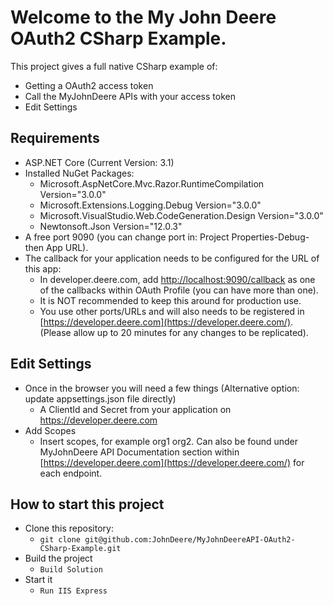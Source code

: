 ﻿
# Welcome to the My John Deere OAuth2 CSharp Example. 
  
This project gives a full native CSharp example of:
 * Getting a OAuth2 access token
 * Call the MyJohnDeere APIs with your access token  
 * Edit Settings  
     
## Requirements  
* ASP.NET Core (Current Version: 3.1)
* Installed NuGet Packages:
   * Microsoft.AspNetCore.Mvc.Razor.RuntimeCompilation Version="3.0.0"
   * Microsoft.Extensions.Logging.Debug Version="3.0.0" 
   * Microsoft.VisualStudio.Web.CodeGeneration.Design Version="3.0.0"
   * Newtonsoft.Json Version="12.0.3"
* A free port 9090 (you can change port in: Project Properties-Debug-then App URL).
* The callback for your application needs to be configured for the URL of this app:
	* In developer.deere.com, add [http://localhost:9090/callback](http://localhost:9090/callback) as one of the callbacks within OAuth Profile (you can have more than one).
	* It is NOT recommended to keep this around for production use.
	* You use other ports/URLs and will also needs to be registered in [https://developer.deere.com](https://developer.deere.com/). (Please allow up to 20 minutes for any changes to be replicated).
  
## Edit Settings 
* Once in the browser you will need a few things (Alternative option: update appsettings.json file directly) 
  * A ClientId and Secret from your application on https://developer.deere.com
* Add Scopes
  * Insert scopes, for example org1 org2. Can also be found under MyJohnDeere API Documentation section within [https://developer.deere.com](https://developer.deere.com/) for each endpoint.

## How to start this project  
* Clone this repository:  
  * ```git clone git@github.com:JohnDeere/MyJohnDeereAPI-OAuth2-CSharp-Example.git```  
* Build the project  
  * ```Build Solution```  
* Start it  
  * ```Run IIS Express```  